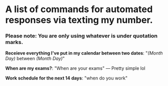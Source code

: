 # A list of commands for automated responses via texting my number. 

### Please note: You are only using whatever is under quotation marks.

**Receieve everything I've put in my calendar between two dates**: "*(Month Day)* between *(Month Day)*"

**When are my exams?**: "When are your exams" — Pretty simple lol

**Work schedule for the next 14 days**: "when do you work"

